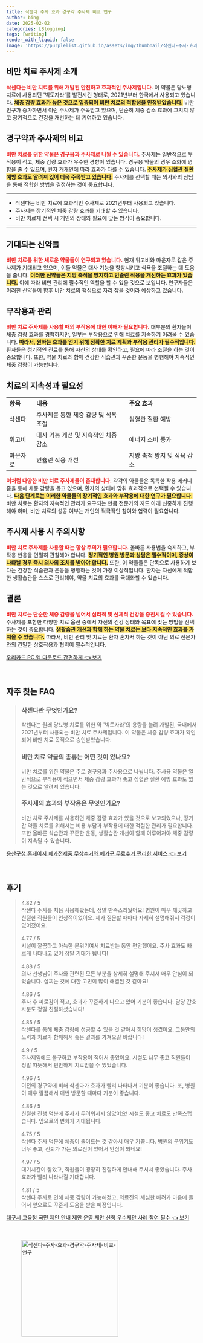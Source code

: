 ```yaml
---
title: 삭센다 주사 효과 경구약 주사제 비교 연구
author: bing
date: 2025-02-02
categories: [Blogging]
tags: [writing]
render_with_liquid: false
image: 'https://purplelist.github.io/assets/img/thumbnail/삭센다-주사-효과-경구약-주사제-비교-연구.webp'
---
```



<h2 id='비만 치료 주사제 소개'>비만 치료 주사제 소개</h2>

<p><b><span style="color: #ee2323;">삭센다는 비만 치료를 위해 개발된 안전하고 효과적인 주사제입니다.</span></b> 이 약물은 당뇨병 치료에 사용되던 '빅토자라'를 발전시킨 형태로, 2021년부터 한국에서 사용되고 있습니다. <b><span style="background-color: #ffe066;">체중 감량 효과가 높은 것으로 입증되어 비만 치료의 적합성을 인정받았습니다.</span></b> 비만인구가 증가하면서 이런 주사제가 주목받고 있으며, 단순히 체중 감소 효과에 그치지 않고 장기적으로 건강을 개선하는 데 기여하고 있습니다.</p>

<h2 id='경구약과 주사제의 비교'>경구약과 주사제의 비교</h2>

<p><b><span style="color: #ee2323;">비만 치료를 위한 약물은 경구용과 주사제로 나뉠 수 있습니다.</span></b> 주사제는 일반적으로 부작용이 적고, 체중 감량 효과가 우수한 경향이 있습니다. 경구용 약물의 경우 소화에 영향을 줄 수 있으며, 환자 개개인에 따라 효과가 다를 수 있습니다. <b><span style="background-color: #ffe066;">주사제가 심혈관 질환 예방 효과도 알려져 있어 더욱 주목받고 있습니다.</span></b> 주사제를 선택할 때는 의사와의 상담을 통해 적합한 방법을 결정하는 것이 중요합니다.</p>

<hr />

<ul>
    <li>삭센다는 비만 치료에 효과적인 주사제로 2021년부터 사용되고 있습니다.</li>
    <li>주사제는 장기적인 체중 감량 효과를 기대할 수 있습니다.</li>
    <li>비만 치료제 선택 시 개인의 상태와 필요에 맞는 방식이 중요합니다.</li>
</ul>

<hr />

<h2 id='기대되는 신약들'>기대되는 신약들</h2>

<p><b><span style="color: #ee2323;">비만 치료를 위한 새로운 약물들이 연구되고 있습니다.</span></b> 현재 위고비와 마운자로 같은 주사제가 기대되고 있으며, 이들 약물은 대사 기능을 향상시키고 식욕을 조절하는 데 도움을 줍니다. <b><span style="background-color: #ffe066;">이러한 신약들은 지방 축적을 방지하고 인슐린 작용을 개선하는 효과가 있습니다.</span></b> 이에 따라 비만 관리에 필수적인 역할을 할 수 있을 것으로 보입니다. 연구자들은 이러한 신약들이 향후 비만 치료의 핵심으로 자리 잡을 것이라 예상하고 있습니다.</p>

<h2 id='부작용과 관리'>부작용과 관리</h2>

<p><b><span style="color: #ee2323;">비만 치료 주사제를 사용할 때의 부작용에 대한 이해가 필요합니다.</span></b> 대부분의 환자들이 체중 감량 효과를 경험하지만, 일부는 부작용으로 인해 치료를 지속하기 어려울 수 있습니다. <b><span style="background-color: #ffe066;">따라서, 원하는 효과를 얻기 위해 정확한 치료 계획과 부작용 관리가 필수적입니다.</span></b> 환자들은 정기적인 진료를 통해 자신의 상태를 확인하고, 필요에 따라 조절을 하는 것이 중요합니다. 또한, 약물 치료와 함께 건강한 식습관과 꾸준한 운동을 병행해야 지속적인 체중 감량이 가능합니다.</p>

<h2 id='치료의 지속성과 필요성'>치료의 지속성과 필요성</h2>

<table>
    <tr>
        <td><b>항목</b></td>
        <td><b>내용</b></td>
        <td><b>주요 효과</b></td>
    </tr>
    <tr>
        <td>삭센다</td>
        <td>주사제를 통한 체중 감량 및 식욕 조절</td>
        <td>심혈관 질환 예방</td>
    </tr>
    <tr>
        <td>위고비</td>
        <td>대사 기능 개선 및 지속적인 체중 감소</td>
        <td>에너지 소비 증가</td>
    </tr>
    <tr>
        <td>마운자로</td>
        <td>인슐린 작용 개선</td>
        <td>지방 축적 방지 및 식욕 감소</td>
    </tr>
</table>

<p><b><span style="color: #ee2323;">이처럼 다양한 비만 치료 주사제들이 존재합니다.</span></b> 각각의 약물들은 독특한 작용 메커니즘을 통해 체중 감량을 돕고 있으며, 환자의 상태에 맞춰 효과적으로 선택될 수 있습니다. <b><span style="background-color: #ffe066;">다음 단계로는 이러한 약물들의 장기적인 효과와 부작용에 대한 연구가 필요합니다.</span></b> 비만 치료는 환자의 지속적인 관리가 요구되는 만큼 전문가의 지도 아래 신중하게 진행해야 하며, 비만 치료의 성공 여부는 개인의 적극적인 참여와 협력이 필요합니다.</p>

<h2 id='주사제 사용 시 주의사항'>주사제 사용 시 주의사항</h2>

<p><b><span style="color: #ee2323;">비만 치료 주사제를 사용할 때는 항상 주의가 필요합니다.</span></b> 올바른 사용법을 숙지하고, 부작용 반응을 면밀히 관찰해야 합니다. <b><span style="background-color: #ffe066;">정기적인 병원 방문과 상담은 필수적이며, 증상이 나타날 경우 즉시 의사의 조치를 받아야 합니다.</span></b> 또한, 이 약물들은 단독으로 사용하기 보다는 건강한 식습관과 운동을 병행하는 것이 가장 이상적입니다. 환자는 자신에게 적합한 생활습관을 스스로 관리해야, 약물 치료의 효과를 극대화할 수 있습니다.</p>

<h2 id='결론'>결론</h2>

<p><b><span style="color: #ee2323;">비만 치료는 단순한 체중 감량을 넘어서 심리적 및 신체적 건강을 증진시킬 수 있습니다.</span></b> 주사제를 포함한 다양한 치료 옵션 중에서 자신의 건강 상태와 목표에 맞는 방법을 선택하는 것이 중요합니다. <b><span style="background-color: #ffe066;">생활습관 개선과 함께 하는 약물 치료는 보다 지속적인 효과를 가져올 수 있습니다.</span></b> 따라서, 비만 관리 및 치료는 환자 혼자서 하는 것이 아닌 의료 전문가와의 긴밀한 상호작용과 협력이 필수적입니다.</p>


<p><a class="click-button" title="우리카드 PC 앱 다운로드 간편하게" href="https://purplelist.github.io/posts/%EC%9A%B0%EB%A6%AC%EC%B9%B4%EB%93%9C-PC-%EC%95%B1-%EB%8B%A4%EC%9A%B4%EB%A1%9C%EB%93%9C-%EA%B0%84%ED%8E%B8%ED%95%98%EA%B2%8C/" rel="dofollow">우리카드 PC 앱 다운로드 간편하게 👈 보기</a></p><br>
<h2 id='자주_찾는_FAQ'>자주 찾는 FAQ</h2>
<div itemscope="" itemtype="https://schema.org/FAQPage">
<blockquote>
<div itemscope="" itemprop="mainEntity" itemtype="https://schema.org/Question">
<h3 itemprop="name">삭센다란 무엇인가요?</h3>
<div itemscope="" itemprop="acceptedAnswer" itemtype="https://schema.org/Answer">
<span itemprop="text">
<p>삭센다는 원래 당뇨병 치료를 위한 약 '빅토자라'의 용량을 늘려 개발된, 국내에서 2021년부터 사용되는 비만 치료 주사제입니다. 이 약물은 체중 감량 효과가 확인되어 비만 치료 목적으로 승인받았습니다.</p>
</span>
</div>
</div>
<div itemscope="" itemprop="mainEntity" itemtype="https://schema.org/Question">
<h3 itemprop="name">비만 치료 약물의 종류는 어떤 것이 있나요?</h3>
<div itemscope="" itemprop="acceptedAnswer" itemtype="https://schema.org/Answer">
<span itemprop="text">
<p>비만 치료를 위한 약물은 주로 경구용과 주사용으로 나뉩니다. 주사용 약물은 일반적으로 부작용이 적으면서 체중 감량 효과가 좋고 심혈관 질환 예방 효과도 있는 것으로 알려져 있습니다.</p>
</span>
</div>
</div>
<div itemscope="" itemprop="mainEntity" itemtype="https://schema.org/Question">
<h3 itemprop="name">주사제의 효과와 부작용은 무엇인가요?</h3>
<div itemscope="" itemprop="acceptedAnswer" itemtype="https://schema.org/Answer">
<span itemprop="text">
<p>비만 치료 주사제를 사용하면 체중 감량 효과가 있을 것으로 보고되었으나, 장기간 약물 치료를 위해서는 비용 부담과 부작용에 대한 적절한 관리가 필요합니다. 또한 올바른 식습관과 꾸준한 운동, 생활습관 개선이 함께 이루어져야 체중 감량이 지속될 수 있습니다.</p>
</span>
</div>
</div>
</blockquote>
</div>
<p><a class="click-button" title="용산구청 홈페이지 폐가전제품 무상수거와 폐가구 무료수거 편리한 서비스" href="https://purplelist.github.io/posts/%EC%9A%A9%EC%82%B0%EA%B5%AC%EC%B2%AD-%ED%99%88%ED%8E%98%EC%9D%B4%EC%A7%80-%ED%8F%90%EA%B0%80%EC%A0%84%EC%A0%9C%ED%92%88-%EB%AC%B4%EC%83%81%EC%88%98%EA%B1%B0%EC%99%80-%ED%8F%90%EA%B0%80%EA%B5%AC-%EB%AC%B4%EB%A3%8C%EC%88%98%EA%B1%B0-%ED%8E%B8%EB%A6%AC%ED%95%9C-%EC%84%9C%EB%B9%84%EC%8A%A4/" rel="dofollow">용산구청 홈페이지 폐가전제품 무상수거와 폐가구 무료수거 편리한 서비스 👈 보기</a></p><br>
<h2 id='후기'>후기</h2>
<div itemscope itemtype="https://schema.org/Product">
  <blockquote>
  <div itemprop="review" itemscope itemtype="https://schema.org/Review">
      <div itemprop="reviewRating" itemscope itemtype="https://schema.org/Rating"> <span itemprop="ratingValue">4.82</span> / <span itemprop="bestRating">5</span> </div>
      <span itemprop="reviewBody">삭센다 주사를 처음 사용해봤는데, 정말 만족스러웠어요! 병원이 매우 깨끗하고 친절한 직원들이 인상적이었어요. 제가 질문할 때마다 자세히 설명해줘서 걱정이 없어졌어요.</span>
  </div>
  <br>
  <div itemprop="review" itemscope itemtype="https://schema.org/Review">
      <div itemprop="reviewRating" itemscope itemtype="https://schema.org/Rating"> <span itemprop="ratingValue">4.77</span> / <span itemprop="bestRating">5</span> </div>
      <span itemprop="reviewBody">시설이 깔끔하고 아늑한 분위기여서 치료받는 동안 편안했어요. 주사 효과도 빠르게 나타나고 있어 정말 기대가 됩니다!</span>
  </div>
  <br>
  <div itemprop="review" itemscope itemtype="https://schema.org/Review">
      <div itemprop="reviewRating" itemscope itemtype="https://schema.org/Rating"> <span itemprop="ratingValue">4.88</span> / <span itemprop="bestRating">5</span> </div>
      <span itemprop="reviewBody">의사 선생님이 주사와 관련된 모든 부분을 상세히 설명해 주셔서 매우 안심이 되었습니다. 살찌는 것에 대한 고민이 많이 해결된 것 같아요!</span>
  </div>
  <br>
  <div itemprop="review" itemscope itemtype="https://schema.org/Review">
      <div itemprop="reviewRating" itemscope itemtype="https://schema.org/Rating"> <span itemprop="ratingValue">4.86</span> / <span itemprop="bestRating">5</span> </div>
      <span itemprop="reviewBody">주사 후 피로감이 적고, 효과가 꾸준하게 나오고 있어 기분이 좋습니다. 담당 간호사분도 정말 친절하셨습니다!</span>
  </div>
  <br>
  <div itemprop="review" itemscope itemtype="https://schema.org/Review">
      <div itemprop="reviewRating" itemscope itemtype="https://schema.org/Rating"> <span itemprop="ratingValue">4.85</span> / <span itemprop="bestRating">5</span> </div>
      <span itemprop="reviewBody">삭센다를 통해 체중 감량에 성공할 수 있을 것 같아서 희망이 생겼어요. 그동안의 노력과 치료가 함께해서 좋은 결과를 가져오길 바랍니다!</span>
  </div>
  <br>
  <div itemprop="review" itemscope itemtype="https://schema.org/Review">
      <div itemprop="reviewRating" itemscope itemtype="https://schema.org/Rating"> <span itemprop="ratingValue">4.9</span> / <span itemprop="bestRating">5</span> </div>
      <span itemprop="reviewBody">주사제임에도 불구하고 부작용이 적어서 좋았어요. 시설도 너무 좋고 직원들이 정말 따뜻해서 편안하게 치료받을 수 있었습니다.</span>
  </div>
  <br>
  <div itemprop="review" itemscope itemtype="https://schema.org/Review">
      <div itemprop="reviewRating" itemscope itemtype="https://schema.org/Rating"> <span itemprop="ratingValue">4.96</span> / <span itemprop="bestRating">5</span> </div>
      <span itemprop="reviewBody">이전의 경구약에 비해 삭센다가 효과가 빨리 나타나서 기분이 좋습니다. 또, 병원이 매우 깔끔해서 매번 방문할 때마다 기분이 좋습니다.</span>
  </div>
  <br>
  <div itemprop="review" itemscope itemtype="https://schema.org/Review">
      <div itemprop="reviewRating" itemscope itemtype="https://schema.org/Rating"> <span itemprop="ratingValue">4.86</span> / <span itemprop="bestRating">5</span> </div>
      <span itemprop="reviewBody">친절한 진행 덕분에 주사가 두려워지지 않았어요! 시설도 좋고 치료도 만족스럽습니다. 앞으로의 변화가 기대됩니다.</span>
  </div>
  <br>
  <div itemprop="review" itemscope itemtype="https://schema.org/Review">
      <div itemprop="reviewRating" itemscope itemtype="https://schema.org/Rating"> <span itemprop="ratingValue">4.75</span> / <span itemprop="bestRating">5</span> </div>
      <span itemprop="reviewBody">삭센다 주사 덕분에 체중이 줄어드는 것 같아서 매우 기쁩니다. 병원의 분위기도 너무 좋고, 신뢰가 가는 의료진이 있어서 안심이 되네요!</span>
  </div>
  <br>
  <div itemprop="review" itemscope itemtype="https://schema.org/Review">
      <div itemprop="reviewRating" itemscope itemtype="https://schema.org/Rating"> <span itemprop="ratingValue">4.97</span> / <span itemprop="bestRating">5</span> </div>
      <span itemprop="reviewBody">대기시간이 짧았고, 직원들이 굉장히 친절하게 안내해 주셔서 좋았습니다. 주사 효과가 빨리 나타나길 기대합니다.</span>
  </div>
  <br>
  <div itemprop="review" itemscope itemtype="https://schema.org/Review">
      <div itemprop="reviewRating" itemscope itemtype="https://schema.org/Rating"> <span itemprop="ratingValue">4.81</span> / <span itemprop="bestRating">5</span> </div>
      <span itemprop="reviewBody">삭센다 주사로 인해 체중 감량이 가능해졌고, 의료진의 세심한 배려가 마음에 들어서 앞으로도 꾸준히 도움을 받을 예정입니다.</span>
  </div>
  </blockquote>
</div>
<p><a class="click-button" title="대구시 교육청 국민 제안 안내 제안 운영 제안 신청 우수제안 사례 참여 필수" href="https://purplelist.github.io/posts/%EB%8C%80%EA%B5%AC%EC%8B%9C-%EA%B5%90%EC%9C%A1%EC%B2%AD-%EA%B5%AD%EB%AF%BC-%EC%A0%9C%EC%95%88-%EC%95%88%EB%82%B4-%EC%A0%9C%EC%95%88-%EC%9A%B4%EC%98%81-%EC%A0%9C%EC%95%88-%EC%8B%A0%EC%B2%AD-%EC%9A%B0%EC%88%98%EC%A0%9C%EC%95%88-%EC%82%AC%EB%A1%80-%EC%B0%B8%EC%97%AC-%ED%95%84%EC%88%98/" rel="dofollow">대구시 교육청 국민 제안 안내 제안 운영 제안 신청 우수제안 사례 참여 필수 👈 보기</a></p><br>
<figure class="image"><img src="https://purplelist.github.io/assets/img/thumbnail/삭센다-주사-효과-경구약-주사제-비교-연구.webp" alt="삭센다-주사-효과-경구약-주사제-비교-연구" width="256" height="256"></figure>